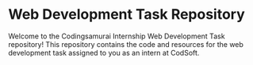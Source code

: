 # Web Development Task Repository

Welcome to the Codingsamurai Internship Web Development Task repository! This repository contains the code and resources for the web development task assigned to you as an intern at CodSoft. 
